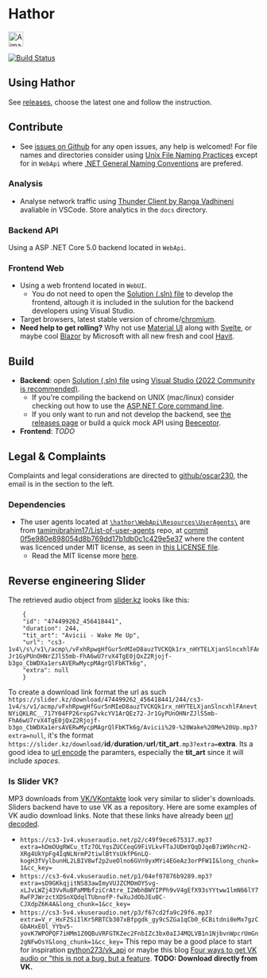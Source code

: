 # Hathor
<img src="https://upload.wikimedia.org/wikipedia/commons/thumb/4/47/Hathor.svg/440px-Hathor.svg.png" alt="A image of Hathor, a ancient Egyptian godess with a red dress and blue hair, holding a cane." width="30vw"/>

[![Build Status](https://drone.wonky.se/api/badges/oscar230/Hathor/status.svg)](https://drone.wonky.se/oscar230/Hathor)

## Using Hathor
See [releases](https://github.com/oscar230/hathor/releases), choose the latest one and follow the instruction.

## Contribute
* See [issues on Github](https://github.com/oscar230/hathor/issues) for any open issues, any help is welcomed!
For file names and directories consider using [Unix File Naming Practices](https://www.december.com/unix/tutor/filenames.html) except for in `WebApi` where [.NET General Naming Conventions](https://docs.microsoft.com/en-us/dotnet/standard/design-guidelines/general-naming-conventions) are prefered.

### Analysis
* Analyse network traffic using [Thunder Client by Ranga Vadhineni](https://marketplace.visualstudio.com/items?itemName=rangav.vscode-thunder-client) avaliable in VSCode. Store analytics in the `docs` directory.

### Backend API
Using a ASP .NET Core 5.0 backend located in `WebApi`.

### Frontend Web
* Using a web frontend located in `WebUI`.
  * You do not need to open the [Solution (.sln) file](https://docs.microsoft.com/en-us/visualstudio/extensibility/internals/solution-dot-sln-file?view=vs-2022) to develop the frontend, altough it is included in the sulution for the backend developers using Visual Studio.
* Target browsers, latest stable version of chrome/[chromium](https://www.chromium.org/).
* **Need help to get rolling?** Why not use [Material UI](https://mui.com/) along with [Svelte](https://svelte.dev/), or maybe cool [Blazor](https://dotnet.microsoft.com/en-us/apps/aspnet/web-apps/blazor) by Microsoft with all new fresh and cool [Havit](https://havit.blazor.eu/).

## Build
* **Backend**: open [Solution (.sln) file](https://docs.microsoft.com/en-us/visualstudio/extensibility/internals/solution-dot-sln-file?view=vs-2022) using [Visual Studio (2022 Community is recommended)](https://visualstudio.microsoft.com/).
  * If you're compiling the backend on UNIX (mac/linux) consider checking out how to use the [ASP.NET Core command line](https://dotnet.microsoft.com/en-us/learn/aspnet/what-is-aspnet-core).
  * If you only want to run and not develop the backend, see [the releases page](https://github.com/oscar230/hathor/releases) or build a quick mock API using [Beeceptor](https://beeceptor.com/).
* **Frontend**: _TODO_

## Legal & Complaints
Complaints and legal considerations are directed to [github/oscar230](https://github.com/oscar230), the email is in the section to the left.

### Dependencies
* The user agents located at [`\hathor\WebApi\Resources\UserAgents\`](https://github.com/oscar230/hathor/tree/main/WebApi/Resources/UserAgents) are from [tamimibrahim17/List-of-user-agents](https://github.com/tamimibrahim17/List-of-user-agents) repo, at [commit 0f5e980e898054d8b769dd17b1db0c1c429e5e37](https://github.com/tamimibrahim17/List-of-user-agents/commit/0f5e980e898054d8b769dd17b1db0c1c429e5e37) where the content was licenced under MIT license, as seen in [this LICENSE file](https://github.com/tamimibrahim17/List-of-user-agents/commit/d6358528c91b21656597072b8f61a1b2a9224aba).
  * Read the MIT license more [here](https://en.wikipedia.org/wiki/MIT_License).

## Reverse engineering Slider
The retrieved audio object from [slider.kz](https://slider.kz/) looks like this:
```
    {
    "id": "474499262_456418441",
    "duration": 244,
    "tit_art": "Avicii - Wake Me Up",
    "url": "cs3-1v4\/s\/v1\/acmp\/vFxhRpwgHfGur5nMIeD8auzTVCKQk1rx_nHYTELXjanSlncxhlFAnevtNYiQKLRC__717Y04FP26rxpG7vkcYV1ArQEz72-Jr1GyPUnOHNrZJlS5mb-FhA6wU7rvX4TgE0jQxZ2Rjojf-b3go_CbWDXa1ersAVERwMycpMAgrQlFbKTk6g",
    "extra": null
    }
```
To create a download link format the url as such `https://slider.kz/download/474499262_456418441/244/cs3-1v4/s/v1/acmp/vFxhRpwgHfGur5nMIeD8auzTVCKQk1rx_nHYTELXjanSlncxhlFAnevtNYiQKLRC__717Y04FP26rxpG7vkcYV1ArQEz72-Jr1GyPUnOHNrZJlS5mb-FhA6wU7rvX4TgE0jQxZ2Rjojf-b3go_CbWDXa1ersAVERwMycpMAgrQlFbKTk6g/Avicii%20-%20Wake%20Me%20Up.mp3?extra=null`, it's the format `https://slider.kz/download/`**id**`/`**duration**`/`**url**`/`**tit_art**`.mp3?extra=`**extra**. Its a good idea to [url encode](https://docs.microsoft.com/en-us/dotnet/api/system.web.httputility.urlencode?view=net-6.0) the paramters, especially the **tit_art** since it will include _spaces_.
### Is Slider VK?
MP3 downloads from [VK/VKontakte](https://en.wikipedia.org/wiki/VK_(service)) look very similar to slider's downloads. Sliders backend have to use VK as a repository. Here are some examples of VK audio download links. Note that these links have already been [url decoded](https://www.urldecoder.org/).
- `https://cs3-1v4.vkuseraudio.net/p2/c49f9ece675317.mp3?extra=hDmOUgRWCu_tTz7OLYqsZUCCeqG9FiVLkvFTaJUDmYQqDJqeB7iW9hcrH2-XRg4UkYpFg4IqNLNrmP2tiwlBtYsUkfP6nLQ-kogH3fVylbunHL2LBIV8wf2p2ueOlno6GVn9yxMYi4EGeAz3orPFW1I&long_chunk=1&cc_key=`
- `https://cs3-6v4.vkuseraudio.net/p1/04ef07876b9289.mp3?extra=sD9GKkqjitNS83awImyVUJZCMOmOYSvg-xLJvLWZj43VvRuBPaMMbfziCrAtre_I2WbhBWYIPPh9vV4gEfX93sYYtww1lmN66lY7RwFPJWrzctXDSnXQdqlTUbnofP-fwXuJdObJEu0C-CJXdpZ6K4A&long_chunk=1&cc_key=`
- `https://cs3-5v4.vkuseraudio.net/p3/f67cd2fa9c29f6.mp3?extra=V_r_HxFZSiIlKr5RBTCb307xBfpgdk_gy9cSZGa1qCb0_6CBitdni0eMx7gzCGbAHxEOl_YYbv5-yovK7WPOPQF7iHMm1Z0QBuVRFGTKZec2FnbIZc3bx0aIJ4MQLVB1n1NjbvnWpcrUmGn2gNFwOsY&long_chunk=1&cc_key=`
This repo may be a good place to start for inspiration [python273/vk_api](https://github.com/python273/vk_api) or maybe this blog [Four ways to get VK audio or "this is not a bug, but a feature](https://itnan.ru/post.php?c=1&p=519302).
**TODO: Download directly from VK.**
